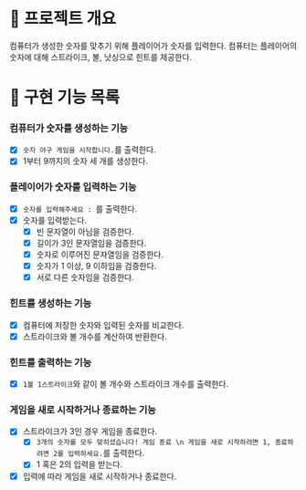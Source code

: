 # 💪 프로젝트 개요

컴퓨터가 생성한 숫자를 맞추기 위해 플레이어가 숫자를 입력한다.
컴퓨터는 플레이어의 숫자에 대해 스트라이크, 볼, 낫싱으로 힌트를 제공한다.

# 📝 구현 기능 목록

### 컴퓨터가 숫자를 생성하는 기능

- [x] `숫자 야구 게임을 시작합니다.`를 출력한다.
- [x] 1부터 9까지의 숫자 세 개를 생성한다.

### 플레이어가 숫자를 입력하는 기능

- [x] `숫자를 입력해주세요 : `를 출력한다.
- [x] 숫자를 입력받는다.
    - [x] 빈 문자열이 아님을 검증한다.
    - [x] 길이가 3인 문자열임을 검증한다.
    - [x] 숫자로 이루어진 문자열임을 검증한다.
    - [x] 숫자가 1 이상, 9 이하임을 검증한다.
    - [x] 서로 다른 숫자임을 검증한다.

### 힌트를 생성하는 기능

- [x] 컴퓨터에 저장한 숫자와 입력된 숫자를 비교한다.
- [x] 스트라이크와 볼 개수를 계산하여 반환한다.

### 힌트를 출력하는 기능

- [x] `1볼 1스트라이크`와 같이 볼 개수와 스트라이크 개수를 출력한다.

### 게임을 새로 시작하거나 종료하는 기능

- [x] 스트라이크가 3인 경우 게임을 종료한다.
    - [x] `3개의 숫자를 모두 맞히셨습니다! 게임 종료 \n 게임을 새로 시작하려면 1, 종료하려면 2를 입력하세요.`를 출력한다.
    - [x] 1 혹은 2의 입력을 받는다.
- [x] 입력에 따라 게임을 새로 시작하거나 종료한다.